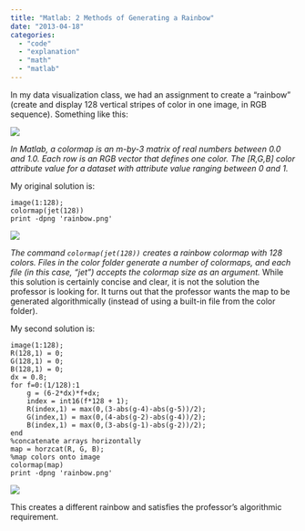 ```yaml
---
title: "Matlab: 2 Methods of Generating a Rainbow"
date: "2013-04-18"
categories: 
  - "code"
  - "explanation"
  - "math"
  - "matlab"
---
```


In my data visualization class, we had an assignment to create a “rainbow” (create and display 128 vertical stripes of color in one image, in RGB sequence). Something like this:

[![](/wp-content/uploads/2013/04/rainbow.png)](/wp-content/uploads/2013/04/rainbow.png)

_In Matlab, a colormap is an m-by-3 matrix of real numbers between 0.0 and 1.0. Each row is an RGB vector that defines one color. The [R,G,B] color attribute value for a dataset with attribute value ranging between 0 and 1._

My original solution is:

```
image(1:128);
colormap(jet(128))
print -dpng 'rainbow.png'
```

[![](/wp-content/uploads/2013/04/rainbow2.png)](/wp-content/uploads/2013/04/rainbow2.png)

_The command `colormap(jet(128))` creates a rainbow colormap with 128 colors. Files in the color folder generate a number of colormaps, and each file (in this case, “jet”) accepts the colormap size as an argument._ While this solution is certainly concise and clear, it is not the solution the professor is looking for. It turns out that the professor wants the map to be generated algorithmically (instead of using a built-in file from the color folder).

My second solution is:

```
image(1:128);
R(128,1) = 0;
G(128,1) = 0;
B(128,1) = 0;
dx = 0.8;
for f=0:(1/128):1
    g = (6-2*dx)*f+dx;
    index = int16(f*128 + 1);
    R(index,1) = max(0,(3-abs(g-4)-abs(g-5))/2);
    G(index,1) = max(0,(4-abs(g-2)-abs(g-4))/2); 
    B(index,1) = max(0,(3-abs(g-1)-abs(g-2))/2);
end
%concatenate arrays horizontally
map = horzcat(R, G, B);
%map colors onto image
colormap(map)
print -dpng 'rainbow.png' 
```

[![](/wp-content/uploads/2013/04/rainbow3.png)](/wp-content/uploads/2013/04/rainbow3.png)

This creates a different rainbow and satisfies the professor’s algorithmic requirement.
